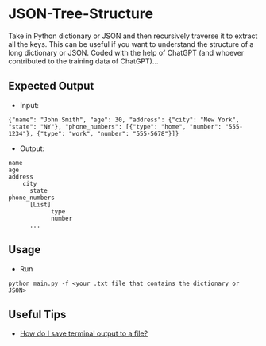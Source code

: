 # JSON-Tree-Structure
Take in Python dictionary or JSON and then recursively traverse it to extract all the keys. This can be useful if you want to understand the structure of a long dictionary or JSON. Coded with the help of ChatGPT (and whoever contributed to the training data of ChatGPT)...

## Expected Output
- Input:
```
{"name": "John Smith", "age": 30, "address": {"city": "New York", "state": "NY"}, "phone_numbers": [{"type": "home", "number": "555-1234"}, {"type": "work", "number": "555-5678"}]}
```
- Output:
```
name
age
address
    city
	  state
phone_numbers
	  [List]
		    type
		    number
	  ...

```

## Usage
- Run
```
python main.py -f <your .txt file that contains the dictionary or JSON>
```

## Useful Tips
- [How do I save terminal output to a file?](https://askubuntu.com/questions/420981/how-do-i-save-terminal-output-to-a-file)
